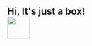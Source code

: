 <h2> Hi, It's just a box!<br><img src="https://media.giphy.com/media/26his8ERHOSxKuWw8/giphy.gif" width="50"></h2>